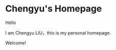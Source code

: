 # Chengyu's Homepage
<p>Hello</p>
<p>I am Chengyu LIU，this is my personal homepage. </p>
<p>Welcome!</p>
